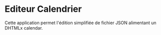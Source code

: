 
# Editeur Calendrier
Cette application permet l'édition simplifiée de fichier JSON alimentant un DHTMLx calendar.